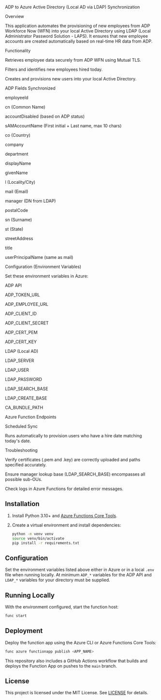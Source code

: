 ADP to Azure Active Directory (Local AD via LDAP) Synchronization

Overview

This application automates the provisioning of new employees from ADP Workforce Now (WFN) into your local Active Directory using LDAP (Local Administrator Password Solution - LAPS). It ensures that new employee accounts are created automatically based on real-time HR data from ADP.

Functionality

Retrieves employee data securely from ADP WFN using Mutual TLS.

Filters and identifies new employees hired today.

Creates and provisions new users into your local Active Directory.

ADP Fields Synchronized

employeeId

cn (Common Name)

accountDisabled (based on ADP status)

sAMAccountName (First initial + Last name, max 10 chars)

co (Country)

company

department

displayName

givenName

l (Locality/City)

mail (Email)

manager (DN from LDAP)

postalCode

sn (Surname)

st (State)

streetAddress

title

userPrincipalName (same as mail)

Configuration (Environment Variables)

Set these environment variables in Azure:

ADP API

ADP_TOKEN_URL

ADP_EMPLOYEE_URL

ADP_CLIENT_ID

ADP_CLIENT_SECRET

ADP_CERT_PEM

ADP_CERT_KEY

LDAP (Local AD)

LDAP_SERVER

LDAP_USER

LDAP_PASSWORD

LDAP_SEARCH_BASE

LDAP_CREATE_BASE

CA_BUNDLE_PATH

Azure Function Endpoints

Scheduled Sync

Runs automatically to provision users who have a hire date matching today's date.

Troubleshooting

Verify certificates (.pem and .key) are correctly uploaded and paths specified accurately.

Ensure manager lookup base (LDAP_SEARCH_BASE) encompasses all possible sub-OUs.

Check logs in Azure Functions for detailed error messages.

Installation
------------

1. Install Python 3.10+ and [Azure Functions Core Tools](https://learn.microsoft.com/azure/azure-functions/functions-run-local).
2. Create a virtual environment and install dependencies:

   ```bash
   python -m venv venv
   source venv/bin/activate
   pip install -r requirements.txt
   ```

Configuration
-------------

Set the environment variables listed above either in Azure or in a local `.env` file when running locally. At minimum `ADP_*` variables for the ADP API and `LDAP_*` variables for your directory must be supplied.

Running Locally
---------------

With the environment configured, start the function host:

```bash
func start
```

Deployment
----------

Deploy the function app using the Azure CLI or Azure Functions Core Tools:

```bash
func azure functionapp publish <APP_NAME>
```

This repository also includes a GitHub Actions workflow that builds and deploys the Function App on pushes to the `main` branch.

License
-------

This project is licensed under the MIT License. See [LICENSE](LICENSE) for details.
